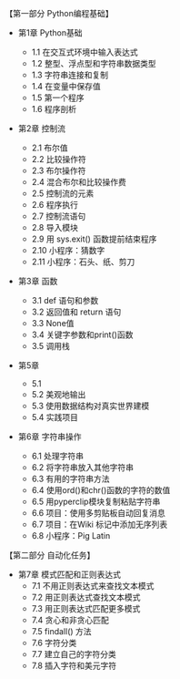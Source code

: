 
【第一部分 Python编程基础】
- 第1章 Python基础
	- 1.1 在交互式环境中输入表达式
	- 1.2 整型、浮点型和字符串数据类型
	- 1.3 字符串连接和复制
	- 1.4 在变量中保存值
	- 1.5 第一个程序
	- 1.6 程序剖析
- 第2章 控制流
	- 2.1 布尔值
	- 2.2 比较操作符
	- 2.3  布尔操作符
	- 2.4 混合布尔和比较操作费
	- 2.5 控制流的元素
	- 2.6 程序执行
	- 2.7 控制流语句
	- 2.8 导入模块
	- 2.9 用 sys.exit() 函数提前结束程序
	- 2.10 小程序：猜数字
	- 2.11 小程序：石头、纸、剪刀
- 第3章 函数
	- 3.1 def 语句和参数
	- 3.2 返回值和 return 语句
	- 3.3 None值
	- 3.4 关键字参数和print()函数
	- 3.5 调用栈

- 第5章 
	- 5.1
	- 5.2 美观地输出
	- 5.3 使用数据结构对真实世界建模
	- 5.4 实践项目
- 第6章 字符串操作
	- 6.1 处理字符串
	- 6.2 将字符串放入其他字符串
	- 6.3 有用的字符串方法
	- 6.4 使用ord()和chr()函数的字符的数值
	- 6.5 用pyperclip模块复制粘贴字符串
	- 6.6 项目：使用多剪贴板自动回复消息
	- 6.7 项目：在Wiki 标记中添加无序列表
	- 6.8 小程序：Pig Latin

【第二部分 自动化任务】
- 第7章 模式匹配和正则表达式
	- 7.1 不用正则表达式来查找文本模式
	- 7.2 用正则表达式查找文本模式
	- 7.3 用正则表达式匹配更多模式
	- 7.4 贪心和非贪心匹配
	- 7.5 findall() 方法
	- 7.6 字符分类
	- 7.7 建立自己的字符分类
	- 7.8 插入字符和美元字符